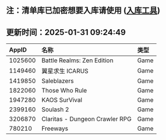 ## 注：清单库已加密想要入库请使用 ([入库工具](https://github.com/BlankTMing/ManifestAutoUpdate/releases))

## 更新时间：2025-01-31 09:24:49
| AppID | 名称 | 类型  |
| :-------------------- | :----------------------------- | :----------- |
| 1025600 | Battle Realms: Zen Edition| Game |
| 1149460 | 翼星求生 ICARUS| Game |
| 1419850 | Saleblazers| Game |
| 1822060 | Those Who Rule| Game |
| 1947280 | KAOS SurVival| Game |
| 2399160 | Soulash 2| Game |
| 3206870 | Claritas - Dungeon Crawler RPG| Game |
| 780210 | Freeways| Game |
